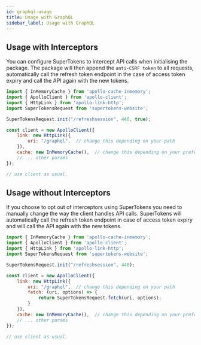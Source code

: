 ```yaml
---
id: graphql-usage
title: Usage with GraphQL
sidebar_label: Usage with GraphQL
---
```


## Usage with Interceptors

You can configure SuperTokens to intercept API calls when initialising the package. The package will then append the ```anti-CSRF token``` to all requests, automatically call the refresh token endpoint in the case of access token expiry and call the API again with the new tokens.

```js
import { InMemoryCache } from 'apollo-cache-inmemory';
import { ApolloClient } from 'apollo-client';
import { HttpLink } from 'apollo-link-http';
import SuperTokensRequest from 'supertokens-website';

SuperTokensRequest.init("/refreshsession", 440, true);

const client = new ApolloClient({
    link: new HttpLink({
        uri: "/graphql",  // change this depending on your path
    }),
    cache: new InMemoryCache(),  // change this depending on your preference
    // ... other params
});

// use client as usual.
```

## Usage without Interceptors

If you choose to opt out of interceptors using SuperTokens you need to manually change the way the client handles API calls. SuperTokens will automatically call the refresh token endpoint in case of access token expiry and will call the API again with the new tokens.

```js
import { InMemoryCache } from 'apollo-cache-inmemory';
import { ApolloClient } from 'apollo-client';
import { HttpLink } from 'apollo-link-http';
import SuperTokensRequest from 'supertokens-website';

SuperTokensRequest.init("/refreshsession", 440);

const client = new ApolloClient({
    link: new HttpLink({
        uri: "/graphql",  // change this depending on your path
        fetch: (uri, options) => {
            return SuperTokensRequest.fetch(uri, options);
        }
    }),
    cache: new InMemoryCache(),  // change this depending on your preference
    // ... other params
});

// use client as usual.
```